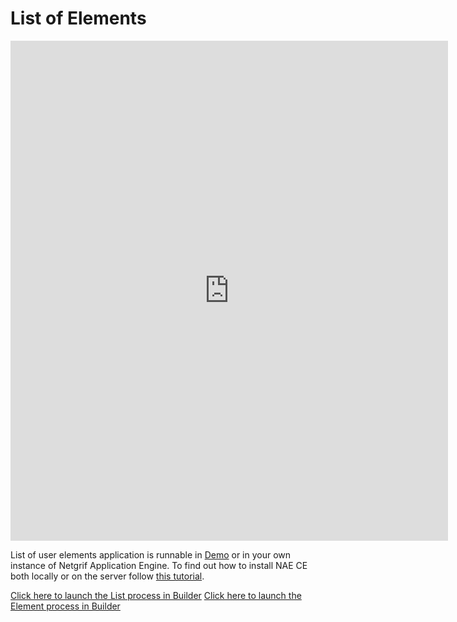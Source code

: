 # List of Elements

<iframe width="700" height="800" src="https://www.youtube.com/embed/tpxzFEb8vdE" title="YouTube video player"
frameborder="0" allow="accelerometer; autoplay; clipboard-write; encrypted-media; gyroscope; picture-in-picture"
allowfullscreen></iframe>

List of user elements application is runnable in [Demo](https://etask.netgrif.cloud/) or in your own instance of Netgrif
Application Engine. To find out how to install NAE CE both locally or on the server follow [this tutorial](tutorials/nae-ce-starter.md).

[Click here to launch the List process in Builder](https://builder.netgrif.com/modeler?modelUrl=https://academy.netgrif.com/examples/list/list.xml)
[Click here to launch the Element process in Builder](https://builder.netgrif.com/modeler?modelUrl=https://academy.netgrif.com/examples/list/element.xml)
